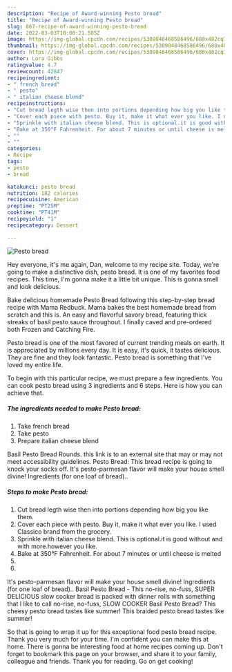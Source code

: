 ```yaml
---
description: "Recipe of Award-winning Pesto bread"
title: "Recipe of Award-winning Pesto bread"
slug: 867-recipe-of-award-winning-pesto-bread
date: 2022-03-03T10:00:21.505Z
image: https://img-global.cpcdn.com/recipes/5309848468586496/680x482cq70/pesto-bread-recipe-main-photo.jpg
thumbnail: https://img-global.cpcdn.com/recipes/5309848468586496/680x482cq70/pesto-bread-recipe-main-photo.jpg
cover: https://img-global.cpcdn.com/recipes/5309848468586496/680x482cq70/pesto-bread-recipe-main-photo.jpg
author: Lora Gibbs
ratingvalue: 4.7
reviewcount: 42847
recipeingredient:
- " french bread"
- " pesto"
- " italian cheese blend"
recipeinstructions:
- "Cut bread legth wise then into portions depending how big you like them."
- "Cover each piece with pesto. Buy it, make it what ever you like. I used Classico brand from the grocery."
- "Sprinkle with italian cheese blend. This is optional.it is good without and with more.however you like."
- "Bake at 350°F Fahrenheit. For about 7 minutes or until cheese is melted"
- ""
- ""
categories:
- Recipe
tags:
- pesto
- bread

katakunci: pesto bread 
nutrition: 182 calories
recipecuisine: American
preptime: "PT25M"
cooktime: "PT41M"
recipeyield: "1"
recipecategory: Dessert

---
```



![Pesto bread](https://img-global.cpcdn.com/recipes/5309848468586496/680x482cq70/pesto-bread-recipe-main-photo.jpg)

Hey everyone, it's me again, Dan, welcome to my recipe site. Today, we're going to make a distinctive dish, pesto bread. It is one of my favorites food recipes. This time, I'm gonna make it a little bit unique. This is gonna smell and look delicious.

Bake delicious homemade Pesto Bread following this step-by-step bread recipe with Mama Redbuck. Mama bakes the best homemade bread from scratch and this is. An easy and flavorful savory bread, featuring thick streaks of basil pesto sauce throughout. I finally caved and pre-ordered both Frozen and Catching Fire.

Pesto bread is one of the most favored of current trending meals on earth. It is appreciated by millions every day. It is easy, it's quick, it tastes delicious. They are fine and they look fantastic. Pesto bread is something that I've loved my entire life.


To begin with this particular recipe, we must prepare a few ingredients. You can cook pesto bread using 3 ingredients and 6 steps. Here is how you can achieve that.

<!--inarticleads1-->

##### The ingredients needed to make Pesto bread:

1. Take  french bread
1. Take  pesto
1. Prepare  italian cheese blend


Basil Pesto Bread Rounds. this link is to an external site that may or may not meet accessibility guidelines. Pesto Bread: This bread recipe is going to knock your socks off. It&#39;s pesto-parmesan flavor will make your house smell divine! Ingredients (for one loaf of bread).. 

<!--inarticleads2-->

##### Steps to make Pesto bread:

1. Cut bread legth wise then into portions depending how big you like them.
1. Cover each piece with pesto. Buy it, make it what ever you like. I used Classico brand from the grocery.
1. Sprinkle with italian cheese blend. This is optional.it is good without and with more.however you like.
1. Bake at 350°F Fahrenheit. For about 7 minutes or until cheese is melted
1. 
1. 


It&#39;s pesto-parmesan flavor will make your house smell divine! Ingredients (for one loaf of bread).. Basil Pesto Bread - This no-rise, no-fuss, SUPER DELICIOUS slow cooker bread is packed with dinner rolls with something that I like to call no-rise, no-fuss, SLOW COOKER Basil Pesto Bread? This cheesy pesto bread tastes like summer! This braided pesto bread tastes like summer! 

So that is going to wrap it up for this exceptional food pesto bread recipe. Thank you very much for your time. I'm confident you can make this at home. There is gonna be interesting food at home recipes coming up. Don't forget to bookmark this page on your browser, and share it to your family, colleague and friends. Thank you for reading. Go on get cooking!
